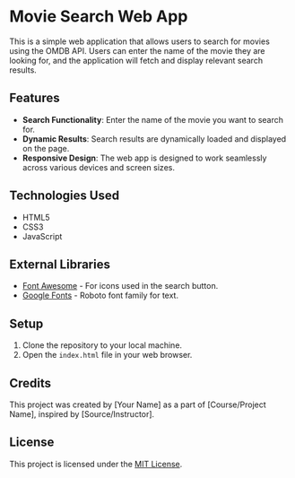 # Movie Search Web App

This is a simple web application that allows users to search for movies using the OMDB API. Users can enter the name of the movie they are looking for, and the application will fetch and display relevant search results.

## Features

- **Search Functionality**: Enter the name of the movie you want to search for.
- **Dynamic Results**: Search results are dynamically loaded and displayed on the page.
- **Responsive Design**: The web app is designed to work seamlessly across various devices and screen sizes.

## Technologies Used

- HTML5
- CSS3
- JavaScript

## External Libraries

- [Font Awesome](https://fontawesome.com/) - For icons used in the search button.
- [Google Fonts](https://fonts.google.com/) - Roboto font family for text.

## Setup

1. Clone the repository to your local machine.
2. Open the `index.html` file in your web browser.

## Credits

This project was created by [Your Name] as a part of [Course/Project Name], inspired by [Source/Instructor].

## License

This project is licensed under the [MIT License](LICENSE).
